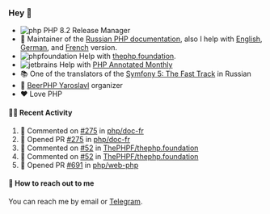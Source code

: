 ### Hey 👋

- ![php](https://user-images.githubusercontent.com/4685504/174548850-037dfd35-3b33-4154-9c50-95efd45ba66a.png) PHP 8.2 Release Manager
- 📖 Maintainer of the [Russian PHP documentation](https://github.com/php/doc-ru), also I help with [English](https://github.com/php/doc-en), [German](https://github.com/php/doc-de), and [French](https://github.com/php/doc-fr) version.
- ![phpfoundation](https://user-images.githubusercontent.com/4685504/174548733-72f62c18-f57e-47a6-8201-cb3d87e06b98.png) Help with [thephp.foundation](https://github.com/ThePHPF/thephp.foundation).
- ![jetbrains](https://user-images.githubusercontent.com/4685504/174548471-693a0e41-4db3-4251-a452-71518bfc5359.png) Help with [PHP Annotated Monthly](https://blog.jetbrains.com/phpstorm/tag/php-annotated-monthly/)
- 📚 One of the translators of
  the [Symfony 5: The Fast Track](https://symfony.com/doc/current/the-fast-track/ru/index.html)
  in Russian
- 🍻 [BeerPHP Yaroslavl](https://github.com/beerphp/yaroslavl) organizer
- ❤️ Love PHP

#### 👨‍💻 Recent Activity

<!--RECENT_ACTIVITY:start-->
1. 💬 Commented on [#275](https://github.com/php/doc-fr/pull/275#discussion_r959239060) in [php/doc-fr](https://github.com/php/doc-fr)
2. 💪 Opened PR [#275](https://github.com/php/doc-fr/pull/275) in [php/doc-fr](https://github.com/php/doc-fr)
3. 💬 Commented on [#52](https://github.com/ThePHPF/thephp.foundation/pull/52#discussion_r959205572) in [ThePHPF/thephp.foundation](https://github.com/ThePHPF/thephp.foundation)
4. 💬 Commented on [#52](https://github.com/ThePHPF/thephp.foundation/pull/52#discussion_r959206367) in [ThePHPF/thephp.foundation](https://github.com/ThePHPF/thephp.foundation)
5. 💪 Opened PR [#691](https://github.com/php/web-php/pull/691) in [php/web-php](https://github.com/php/web-php)
<!--RECENT_ACTIVITY:end-->

#### 💌 How to reach out to me

You can reach me by email or [Telegram](https://t.me/saundefined).
